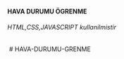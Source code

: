 <h4>HAVA DURUMU ÖGRENME </h4>

 <h6>HTML,CSS,JAVASCRIPT kullanilmistir</h6>
      
      
      
<img src="HAVADURUMU.mp4" alt="">
# HAVA-DURUMU-GRENME
